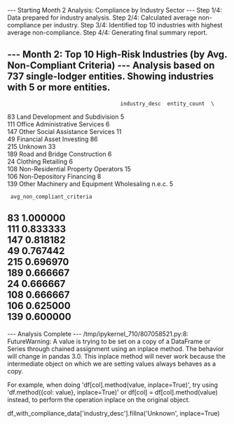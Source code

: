 --- Starting Month 2 Analysis: Compliance by Industry Sector ---
Step 1/4: Data prepared for industry analysis.
Step 2/4: Calculated average non-compliance per industry.
Step 3/4: Identified top 10 industries with highest average non-compliance.
Step 4/4: Generating final summary report.

--- Month 2: Top 10 High-Risk Industries (by Avg. Non-Compliant Criteria) ---
Analysis based on 737 single-lodger entities. Showing industries with 5 or more entities.
--------------------------------------------------------------------------------
                                        industry_desc  entity_count  \
83                   Land Development and Subdivision             5   
111                    Office Administrative Services             6   
147                  Other Social Assistance Services            11   
49                          Financial Asset Investing            86   
215                                           Unknown            33   
189                      Road and Bridge Construction             6   
24                                 Clothing Retailing             6   
108                Non-Residential Property Operators            15   
106                          Non-Depository Financing             8   
139  Other Machinery and Equipment Wholesaling n.e.c.             5   

     avg_non_compliant_criteria  
83                     1.000000  
111                    0.833333  
147                    0.818182  
49                     0.767442  
215                    0.696970  
189                    0.666667  
24                     0.666667  
108                    0.666667  
106                    0.625000  
139                    0.600000  
--------------------------------------------------------------------------------
--- Analysis Complete ---
/tmp/ipykernel_710/807058521.py:8: FutureWarning: A value is trying to be set on a copy of a DataFrame or Series through chained assignment using an inplace method.
The behavior will change in pandas 3.0. This inplace method will never work because the intermediate object on which we are setting values always behaves as a copy.

For example, when doing 'df[col].method(value, inplace=True)', try using 'df.method({col: value}, inplace=True)' or df[col] = df[col].method(value) instead, to perform the operation inplace on the original object.


  df_with_compliance_data['industry_desc'].fillna('Unknown', inplace=True)
